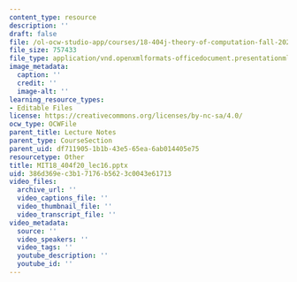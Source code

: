```yaml
---
content_type: resource
description: ''
draft: false
file: /ol-ocw-studio-app/courses/18-404j-theory-of-computation-fall-2020/386d369ec3b17176b5623c0043e61713_MIT18_404f20_lec16.pptx
file_size: 757433
file_type: application/vnd.openxmlformats-officedocument.presentationml.presentation
image_metadata:
  caption: ''
  credit: ''
  image-alt: ''
learning_resource_types:
- Editable Files
license: https://creativecommons.org/licenses/by-nc-sa/4.0/
ocw_type: OCWFile
parent_title: Lecture Notes
parent_type: CourseSection
parent_uid: df711905-1b1b-43e5-65ea-6ab014405e75
resourcetype: Other
title: MIT18_404f20_lec16.pptx
uid: 386d369e-c3b1-7176-b562-3c0043e61713
video_files:
  archive_url: ''
  video_captions_file: ''
  video_thumbnail_file: ''
  video_transcript_file: ''
video_metadata:
  source: ''
  video_speakers: ''
  video_tags: ''
  youtube_description: ''
  youtube_id: ''
---
```

